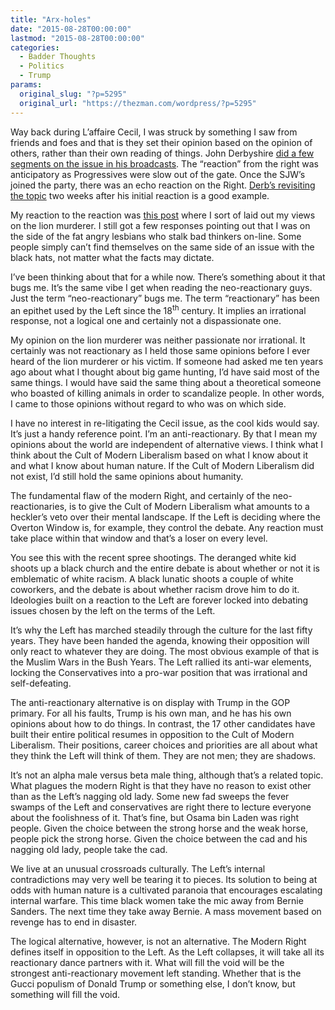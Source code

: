```yaml
---
title: "Arx-holes"
date: "2015-08-28T00:00:00"
lastmod: "2015-08-28T00:00:00"
categories:
  - Badder Thoughts
  - Politics
  - Trump
params:
  original_slug: "?p=5295"
  original_url: "https://thezman.com/wordpress/?p=5295"
---
```


Way back during L’affaire Cecil, I was struck by something I saw from
friends and foes and that is they set their opinion based on the opinion
of others, rather than their own reading of things. John Derbyshire [did
a few segments on the issue in his
broadcasts](http://www.johnderbyshire.com/Opinions/RadioDerb/2015-08-01.html).
The “reaction” from the right was anticipatory as Progressives were slow
out of the gate. Once the SJW’s joined the party, there was an echo
reaction on the Right. [Derb’s revisiting the
topic](http://www.johnderbyshire.com/Opinions/RadioDerb/2015-08-15.html)
two weeks after his initial reaction is a good example.

My reaction to the reaction was [this
post](http://thezman.com/wordpress/?p=5085) where I sort of laid out my
views on the lion murderer. I still got a few responses pointing out
that I was on the side of the fat angry lesbians who stalk bad thinkers
on-line. Some people simply can’t find themselves on the same side of an
issue with the black hats, not matter what the facts may dictate.

I’ve been thinking about that for a while now. There’s something about
it that bugs me. It’s the same vibe I get when reading the
neo-reactionary guys. Just the term “neo-reactionary” bugs me. The term
“reactionary” has been an epithet used by the Left since the
18<sup>th</sup> century. It implies an irrational response, not a
logical one and certainly not a dispassionate one.

My opinion on the lion murderer was neither passionate nor irrational.
It certainly was not reactionary as I held those same opinions before I
ever heard of the lion murderer or his victim. If someone had asked me
ten years ago about what I thought about big game hunting, I’d have said
most of the same things. I would have said the same thing about a
theoretical someone who boasted of killing animals in order to
scandalize people. In other words, I came to those opinions without
regard to who was on which side.

I have no interest in re-litigating the Cecil issue, as the cool kids
would say. It’s just a handy reference point. I’m an anti-reactionary.
By that I mean my opinions about the world are independent of
alternative views. I think what I think about the Cult of Modern
Liberalism based on what I know about it and what I know about human
nature. If the Cult of Modern Liberalism did not exist, I’d still hold
the same opinions about humanity.

The fundamental flaw of the modern Right, and certainly of the
neo-reactionaries, is to give the Cult of Modern Liberalism what amounts
to a heckler’s veto over their mental landscape. If the Left is deciding
where the Overton Window is, for example, they control the debate. Any
reaction must take place within that window and that’s a loser on every
level.

You see this with the recent spree shootings. The deranged white kid
shoots up a black church and the entire debate is about whether or not
it is emblematic of white racism. A black lunatic shoots a couple of
white coworkers, and the debate is about whether racism drove him to do
it. Ideologies built on a reaction to the Left are forever locked into
debating issues chosen by the left on the terms of the Left.

It’s why the Left has marched steadily through the culture for the last
fifty years. They have been handed the agenda, knowing their opposition
will only react to whatever they are doing. The most obvious example of
that is the Muslim Wars in the Bush Years. The Left rallied its anti-war
elements, locking the Conservatives into a pro-war position that was
irrational and self-defeating.

The anti-reactionary alternative is on display with Trump in the GOP
primary. For all his faults, Trump is his own man, and he has his own
opinions about how to do things. In contrast, the 17 other candidates
have built their entire political resumes in opposition to the Cult of
Modern Liberalism. Their positions, career choices and priorities are
all about what they think the Left will think of them. They are not men;
they are shadows.

It’s not an alpha male versus beta male thing, although that’s a related
topic. What plagues the modern Right is that they have no reason to
exist other than as the Left’s nagging old lady. Some new fad sweeps the
fever swamps of the Left and conservatives are right there to lecture
everyone about the foolishness of it. That’s fine, but Osama bin Laden
was right people. Given the choice between the strong horse and the weak
horse, people pick the strong horse. Given the choice between the cad
and his nagging old lady, people take the cad.

We live at an unusual crossroads culturally. The Left’s internal
contradictions may very well be tearing it to pieces. Its solution to
being at odds with human nature is a cultivated paranoia that encourages
escalating internal warfare. This time black women take the mic away
from Bernie Sanders. The next time they take away Bernie. A mass
movement based on revenge has to end in disaster.

The logical alternative, however, is not an alternative. The Modern
Right defines itself in opposition to the Left. As the Left collapses,
it will take all its reactionary dance partners with it. What will fill
the void will be the strongest anti-reactionary movement left standing.
Whether that is the Gucci populism of Donald Trump or something else, I
don’t know, but something will fill the void.
